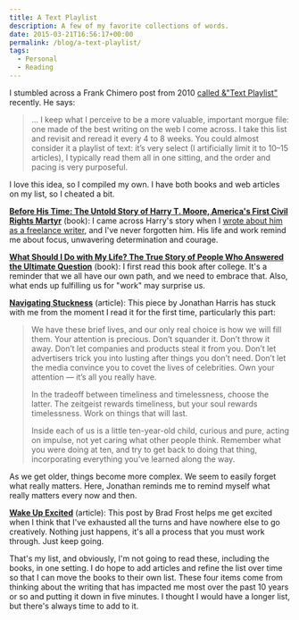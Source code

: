 ```yaml
---
title: A Text Playlist
description: A few of my favorite collections of words.
date: 2015-03-21T16:56:17+00:00
permalink: /blog/a-text-playlist/
tags:
  - Personal
  - Reading
---
```


I stumbled across a Frank Chimero post from 2010 [called &"Text Playlist"](http://frankchimero.com/blog/text-playlist/) recently. He says:

> … I keep what I perceive to be a more valuable, important morgue file: one made of the best writing on the web I come across. I take this list and revisit and reread it every 4 to 8 weeks. You could almost consider it a playlist of text: it’s very select (I artificially limit it to 10–15 articles), I typically read them all in one sitting, and the order and pacing is very purposeful.

I love this idea, so I compiled my own. I have both books and web articles on my list, so I cheated a bit.

[**Before His Time: The Untold Story of Harry T. Moore, America's First Civil Rights Martyr**](http://www.amazon.com/Before-His-Time-Untold-Americas/dp/0684854538/) (book): I came across Harry's story when I [wrote about him as a freelance writer](/blog/before-his-time-harry-t-moore/), and I've never forgotten him. His life and work remind me about focus, unwavering determination and courage.

[**What Should I Do with My Life? The True Story of People Who Answered the Ultimate Question**](http://www.amazon.com/Should-People-Answered-Ultimate-Question/dp/B007CFWFGI/) (book): I first read this book after college. It's a reminder that we all have our own path, and we need to embrace that. Also, what ends up fulfilling us for "work" may surprise us.

[**Navigating Stuckness**](http://transom.org/2014/jonathan-harris/) (article): This piece by Jonathan Harris has stuck with me from the moment I read it for the first time, particularly this part:

> We have these brief lives, and our only real choice is how we will fill them. Your attention is precious. Don’t squander it. Don’t throw it away. Don’t let companies and products steal it from you. Don’t let advertisers trick you into lusting after things you don’t need. Don’t let the media convince you to covet the lives of celebrities. Own your attention — it’s all you really have.
>
> In the tradeoff between timeliness and timelessness, choose the latter. The zeitgeist rewards timeliness, but your soul rewards timelessness. Work on things that will last.
>
> Inside each of us is a little ten-year-old child, curious and pure, acting on impulse, not yet caring what other people think. Remember what you were doing at ten, and try to get back to doing that thing, incorporating everything you’ve learned along the way.

As we get older, things become more complex. We seem to easily forget what really matters. Here, Jonathan reminds me to remind myself what really matters every now and then.

[**Wake Up Excited**](https://the-pastry-box-project.net/brad-frost/2014-november-28) (article): This post by Brad Frost helps me get excited when I think that I've exhausted all the turns and have nowhere else to go creatively. Nothing just happens, it's all a process that you must work through. Just keep going.

That's my list, and obviously, I'm not going to read these, including the books, in one setting. I do hope to add articles and refine the list over time so that I can move the books to their own list. These four items come from thinking about the writing that has impacted me most over the past 10 years or so and putting it down in five minutes. I thought I would have a longer list, but there's always time to add to it.
